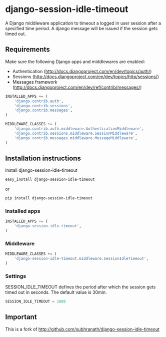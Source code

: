 # django-session-idle-timeout

A Django middleware application to timeout a logged in user
session after a specified time period.
A django message will be issued if the session gets timed out.

## Requirements

Make sure the following Django apps and middlewares are enabled:
* Authentication (http://docs.djangoproject.com/en/dev/topics/auth/)
* Sessions (http://docs.djangoproject.com/en/dev/topics/http/sessions/)
* Messages framework (http://docs.djangoproject.com/en/dev/ref/contrib/messages/)

```python
INSTALLED_APPS += (
    'django.contrib.auth',
    'django.contrib.sessions',
    'django.contrib.messages',
)
```

```python
MIDDLEWARE_CLASSES += (
    'django.contrib.auth.middleware.AuthenticationMiddleware',
    'django.contrib.sessions.middleware.SessionMiddleware',
    'django.contrib.messages.middleware.MessageMiddleware',
)
```

## Installation instructions

Install django-session-idle-timeout
```bash
easy_install django-session-idle-timeout
```

or

```bash
pip install django-session-idle-timeout
```

### Installed apps

```python
INSTALLED_APPS += (
    'django-session-idle-timeout',
)
```

### Middleware

```python
MIDDLEWARE_CLASSES += (
    'django-session-idle-timeout.middleware.SessionIdleTimeout',
)
```

### Settings

SESSION_IDLE_TIMEOUT defines the period after which the session gets timed out in seconds.
The default value is 30min.

```python
SESSION_IDLE_TIMEOUT = 1800
```

## Important
This is a fork of http://github.com/subhranath/django-session-idle-timeout
